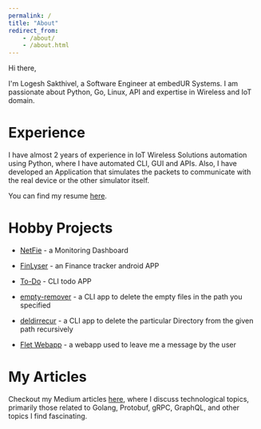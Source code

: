 ```yaml
---
permalink: /
title: "About"
redirect_from:
    - /about/
    - /about.html
---
```


Hi there,

I'm Logesh Sakthivel, a Software Engineer at embedUR Systems. I am passionate about Python, Go, Linux, API and expertise in Wireless and IoT domain.

Experience
======

I have almost 2 years of experience in IoT Wireless Solutions automation using Python, where I have automated CLI, GUI and APIs. Also, I have developed an Application that simulates the packets to communicate with the real device or the other simulator itself.

You can find my resume [here](/cv/).

Hobby Projects
======

- [NetFie](/hobby-projects#netfie) - a Monitoring Dashboard

- [FinLyser](/hobby-projects#finlyser) - an Finance tracker android APP

- [To-Do](/hobby-projects#to-do) - CLI todo APP

- [empty-remover](/hobby-projects#empty-remover ) - a CLI app to delete the empty files in the path you specified

- [deldirrecur](/hobby-projects#deldirrecur)  - a CLI app to delete the particular Directory from the given path recursively

- [Flet Webapp](/hobby-projects#leave_me_a_message) - a webapp used to leave me a message by the user

[//]: # (Provide the link to redirect to the projects page of this site not the Github link.)
[//]: # (Main project page and then individual page to explain the projects briefly,, usage...)

My Articles
======

Checkout my Medium articles [here](/posts/), where I discuss technological topics, primarily those related to Golang, Protobuf, gRPC, GraphQL, and other topics I find fascinating.

[//]: # (Provide the link to redirect to the Articles page of this site not the Medium profile link.)
[//]: # (Since I try to populate my articles in this site based on the categories so it will be easier)